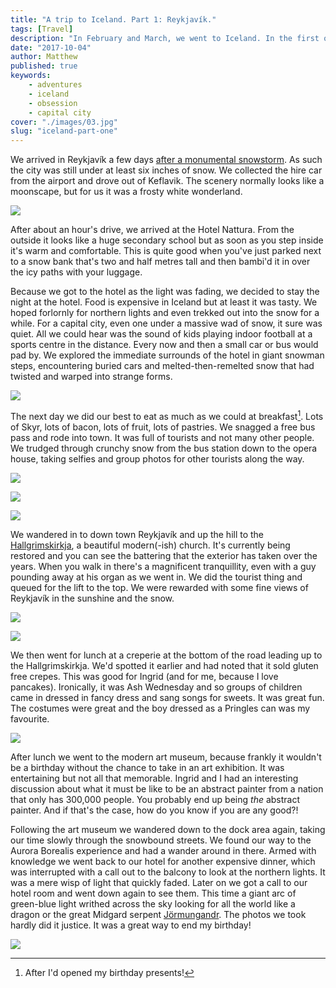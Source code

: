 ```yaml
---
title: "A trip to Iceland. Part 1: Reykjavík."
tags: [Travel]
description: "In February and March, we went to Iceland. In the first of three parts, we explore Reykjavík."
date: "2017-10-04"
author: Matthew
published: true
keywords:
    - adventures
    - iceland
    - obsession
    - capital city
cover: "./images/03.jpg"
slug: "iceland-part-one" 
---
```

We arrived in Reykjavík a few days [after a monumental snowstorm](https://weather.com/news/news/reykjavik-iceland-record-snowfall-february). As such the city was still under at least six inches of snow. We collected the hire car from the airport and drove out of Keflavik. The scenery normally looks like a moonscape, but for us it was a frosty white wonderland.

![](./images/01.jpg)

After about an hour's drive, we arrived at the Hotel Nattura. From the outside it looks like a huge secondary school but as soon as you step inside it's warm and comfortable. This is quite good when you've just parked next to a snow bank that's two and half metres tall and then bambi'd it in over the icy paths with your luggage. 

Because we got to the hotel as the light was fading, we decided to stay the night at the hotel. Food is expensive in Iceland but at least it was tasty. We hoped forlornly for northern lights and even trekked out into the snow for a while. For a capital city, even one under a massive wad of snow, it sure was quiet. All we could hear was the sound of kids playing indoor football at a sports centre in the distance. Every now and then a small car or bus would pad by. We explored the immediate surrounds of the hotel in giant snowman steps, encountering buried cars and melted-then-remelted snow that had twisted and warped into strange forms.

![](./images/02.jpg)

The next day we did our best to eat as much as we could at breakfast[^1]. Lots of Skyr, lots of bacon, lots of fruit, lots of pastries. We snagged a free bus pass and rode into town. It was full of tourists and not many other people. We trudged through crunchy snow from the bus station down to the opera house, taking selfies and group photos for other tourists along the way.

![](./images/03.jpg)

![](./images/04.jpg)

![](./images/05.jpg)

We wandered in to down town Reykjavík and up the hill to the [Hallgrimskirkja](http://en.hallgrimskirkja.is), a beautiful modern(-ish) church. It's currently being restored and you can see the battering that the exterior has taken over the years. When you walk in there's a magnificent tranquillity, even with a guy pounding away at his organ as we went in. We did the tourist thing and queued for the lift to the top. We were rewarded with some fine views of Reykjavík in the sunshine and the snow.

![](./images/06.jpg)

![](./images/07.jpg)

We then went for lunch at a creperie at the bottom of the road leading up to the Hallgrimskirkja. We'd spotted it earlier and had noted that it sold gluten free crepes. This was good for Ingrid (and for me, because I love pancakes). Ironically, it was Ash Wednesday and so groups of children came in dressed in fancy dress and sang songs for sweets. It was great fun. The costumes were great and the boy dressed as a Pringles can was my favourite.

![](./images/08.jpg)

After lunch we went to the modern art museum, because frankly it wouldn't be a birthday without the chance to take in an art exhibition. It was entertaining but not all that memorable. Ingrid and I had an interesting discussion about what it must be like to be an abstract painter from a nation that only has 300,000 people. You probably end up being *the* abstract painter. And if that's the case, how do you know if you are any good?!

Following the art museum we wandered down to the dock area again, taking our time slowly through the snowbound streets. We found our way to the Aurora Borealis experience and had a wander around in there. Armed with knowledge we went back to our hotel for another expensive dinner, which was interrupted with a call out to the balcony to look at the northern lights. It was a mere wisp of light that quickly faded. Later on we got a call to our hotel room and went down again to see them. This time a giant arc of green-blue light writhed across the sky looking for all the world like a dragon or the great Midgard serpent [Jörmungandr](https://en.wikipedia.org/wiki/Jörmungandr). The photos we took hardly did it justice. It was a great way to end my birthday!

![](./images/09.jpg)

[^1]: After I'd opened my birthday presents!
